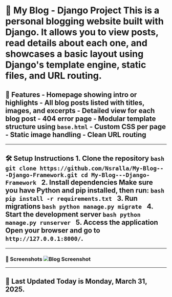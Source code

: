 # 📝 My Blog - Django Project This is a personal blogging website built with Django. It allows you to view posts, read details about each one, and showcases a basic layout using Django's template engine, static files, and URL routing. 
## 🚀 Features - Homepage showing intro or highlights - All blog posts listed with titles, images, and excerpts - Detailed view for each blog post - 404 error page - Modular template structure using `base.html` - Custom CSS per page - Static image handling - Clean URL routing
--- 
## 🛠️ Setup Instructions 1. **Clone the repository**  ```bash git clone https://github.com/Nsralla/My-Blog---Django-Framework.git cd My-Blog---Django-Framework ``` 2. **Install dependencies**  Make sure you have Python and pip installed, then run:  ```bash pip install -r requirements.txt ``` 3. **Run migrations**  ```bash python manage.py migrate ``` 4. **Start the development server**  ```bash python manage.py runserver ``` 5. **Access the application**  Open your browser and go to `http://127.0.0.1:8000/`. 
---
### 📸 Screenshots ![Blog Screenshot](https://github.com/user-attachments/assets/69774d80-371f-48f5-a251-3cbf8bb10a68)
---
## 📅 Last Updated Today is Monday, March 31, 2025.
